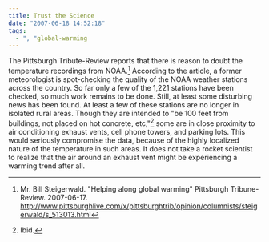 ```yaml
---
title: Trust the Science
date: "2007-06-18 14:52:18"
tags:
  - ", "global-warming
---
```

The Pittsburgh Tribute-Review reports that there is reason to doubt the temperature recordings from NOAA.[^noaa1]  According to the article, a former meteorologist is spot-checking the quality of the NOAA weather stations across the country.  So far only a few of the 1,221 stations have been checked, so much work remains to be done.  Still, at least some disturbing news has been found.  At least a few of these stations are no longer in isolated rural areas.   Though they are intended to "be 100 feet from buildings, not placed on hot concrete, etc,"[^noaa2] some are in close proximity to air conditioning exhaust vents, cell phone towers, and parking lots.  This would seriously compromise the data, because of the highly localized nature of the temperature in such areas.  It does not take a rocket scientist to realize that the air around an exhaust vent might be experiencing a warming trend after all. 

[^noaa1]: Mr. Bill Steigerwald.  "Helping along global warming"  Pittsburgh Tribune-Review.  2007-06-17. <http://www.pittsburghlive.com/x/pittsburghtrib/opinion/columnists/steigerwald/s_513013.html>
[^noaa2]: Ibid.

